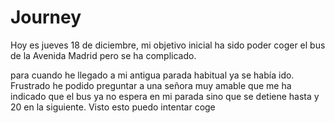 # Journey 

Hoy es jueves 18 de diciembre, mi objetivo inicial ha sido poder coger el bus de la Avenida Madrid pero se ha complicado. 

para cuando he llegado a mi antigua parada habitual ya se había ido. Frustrado he podido preguntar a una señora muy amable que me ha indicado que el bus ya no espera en mi parada sino que se detiene hasta y 20 en la siguiente. Visto esto puedo intentar coge 
